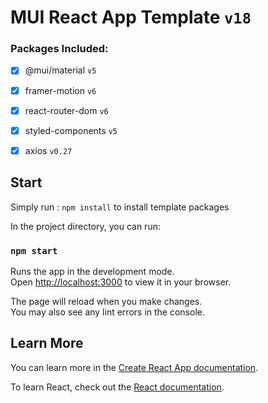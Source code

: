 # MUI React App Template `v18`

### Packages Included: 
  - [x] @mui/material `v5`
  - [x] framer-motion `v6`
  - [x] react-router-dom `v6`
  - [x] styled-components `v5`
  - [x] axios `v0.27`


## Start

Simply run : `npm install` to install template packages

In the project directory, you can run:

### `npm start`

Runs the app in the development mode.\
Open [http://localhost:3000](http://localhost:3000) to view it in your browser.

The page will reload when you make changes.\
You may also see any lint errors in the console.

## Learn More

You can learn more in the [Create React App documentation](https://facebook.github.io/create-react-app/docs/getting-started).

To learn React, check out the [React documentation](https://reactjs.org/).


